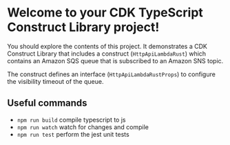 # Welcome to your CDK TypeScript Construct Library project!

You should explore the contents of this project. It demonstrates a CDK Construct Library that includes a construct (`HttpApiLambdaRust`)
which contains an Amazon SQS queue that is subscribed to an Amazon SNS topic.

The construct defines an interface (`HttpApiLambdaRustProps`) to configure the visibility timeout of the queue.

## Useful commands

 * `npm run build`   compile typescript to js
 * `npm run watch`   watch for changes and compile
 * `npm run test`    perform the jest unit tests